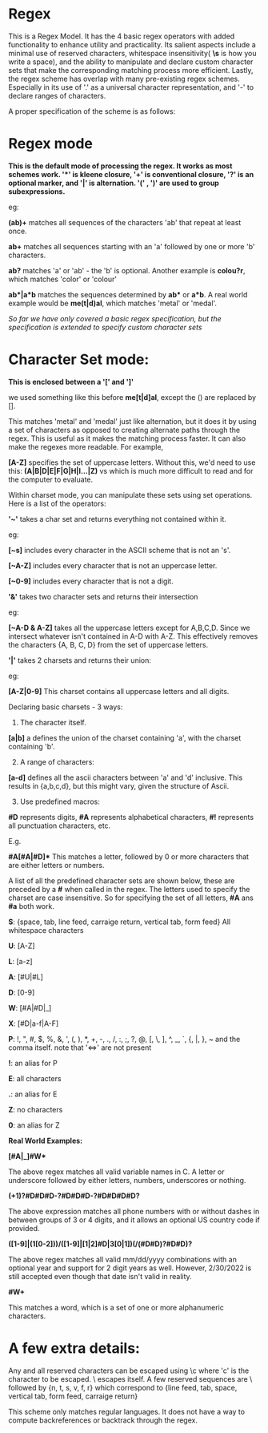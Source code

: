 # Regex

This is a Regex Model. It has the 4 basic regex operators with added functionality to enhance utility and practicality. Its salient aspects include a minimal use of reserved characters, whitespace insensitivity( **\\s** is how you write a space), and the ability to manipulate and declare custom character sets that make the corresponding matching process more efficient. Lastly, the regex scheme has overlap with many pre-existing regex schemes. Especially in its use of '.' as a universal character representation, and '-' to declare ranges of characters.

A proper specification of the scheme is as follows: 

# Regex mode
**This is the default mode of processing the regex. It works as most schemes work. '\*' is kleene closure, '+' is conventional closure, '?' is an optional marker, and '|' is alternation. '(' , ')' are used to group subexpressions.**

eg:

**(ab)+**
    matches all sequences of the characters 'ab' that repeat at least once.

**ab+**
    matches all sequences starting with an 'a' followed by one or more 'b' characters.

**ab?**
    matches 'a' or 'ab' - the 'b' is optional.
Another example is **colou?r**, which matches 'color' or 'colour'

**ab\*|a\*b**
    matches the sequences determined by **ab\*** or **a\*b**.
A real world example would be **me(t|d)al**, which matches 'metal' or 'medal'.

*So far we have only covered a basic regex specification, but the specification is extended to specify custom character sets*

# Character Set mode: 
**This is enclosed between a '\[' and '\]'**

we used something like this before   **me\[t|d\]al**, except the () are replaced by \[\].

This matches 'metal' and 'medal' just like alternation, but it does it by using a set of characters as opposed to creating alternate paths through the regex. This is useful as it makes the matching process faster. It can also make the regexes more readable. For example,

**\[A-Z\]**    specifies the set of uppercase letters. Without this, we'd need to use this:    **(A|B|D|E|F|G|H|I...|Z)** vs which is much more difficult to read and for the computer to evaluate.

Within charset mode, you can manipulate these sets using set operations. Here is a list of the operators:

**'~'**    takes a char set and returns everything not contained within it.

eg:

**\[~s\]**    includes every character in the ASCII scheme that is not an 's'.

**\[~A-Z\]**    includes every character that is not an uppercase letter.

**\[~0-9\]**    includes every character that is not a digit.

**'&'**    takes two character sets and returns their intersection

eg:

**\[~A-D & A-Z\]**    takes all the uppercase letters except for A,B,C,D. Since we intersect whatever isn't contained in A-D with A-Z. This effectively removes the characters {A, B, C, D} from the set of uppercase letters.

**'|'** takes 2 charsets and returns their union:

eg:

**\[A-Z|0-9\]**    This charset contains all uppercase letters and all digits.

Declaring basic charsets - 3 ways:

1) The character itself.

**\[a|b\]**    a defines the union of the charset containing 'a', with the charset containing 'b'.

2) A range of characters:

**\[a-d\]**    defines all the ascii characters between 'a' and 'd' inclusive. This results in {a,b,c,d}, but this might vary, given the structure of Ascii.

3) Use predefined macros:

**\#D**    represents digits, **\#A** represents alphabetical characters, **\#!** represents all punctuation characters, etc.

E.g.

**\#A\[\#A|\#D\]\***    This matches a letter, followed by 0 or more characters that are either letters or numbers.


A list of all the predefined character sets are shown below, these are preceded by a **\#** when called in the regex. The letters used to specify the charset are case insensitive. So for specifying the set of all letters, **\#A** ans **\#a** both work.

**S**:    {space, tab, line feed, carraige return, vertical tab, form feed} All whitespace characters

**U**:    \[A-Z\]

**L**:    \[a-z\]

**A**:    \[#U|#L\]

**D**:    \[0-9\]

**W**:    \[#A|#D|\_\]

**X**:    \[#D|a-f|A-F\]

**P**:     \!, \", \#, \$, \%, \&, ', (, ), \*, +, -, \., \/, :, ;, ?, @, \[, \\, \], ^, \_, \`, {, |, }, ~  and the comma itself.  note that '<=>' are not present

**!**:    an alias for P

**E**:    all characters

**.**:    an alias for E

**Z**:    no characters

**0**:    an alias for Z

**Real World Examples:**

**\[\#A|\_\]\#W\*** 

The above regex matches all valid variable names in C. A letter or underscore followed by either letters, numbers, underscores or nothing.

**(+1)?\#D\#D\#D-?\#D\#D\#D-?\#D\#D\#D\#D?** 

The above expression matches all phone numbers with or without dashes in between groups of 3 or 4 digits, and it allows an optional US country code if provided.

**(\[1-9\]|(1\[0-2\]))/(\[1-9\]|\[1|2\]#D|3\[0|1\])(/(\#D\#D)?\#D\#D)?**

The above regex matches all valid mm/dd/yyyy combinations with an optional year and support for 2 digit years as well. However, 2/30/2022 is still accepted even though that date isn't valid in reality.

**\#W+**

This matches a word, which is a set of one or more alphanumeric characters.

# A few extra details: 

Any and all reserved characters can be escaped using \c where 'c' is the character to be escaped. \\ escapes itself. A few reserved sequences are \ followed by {n, t, s, v, f, r} which correspond to {line feed, tab, space, vertical tab, form feed, carraige return}

This scheme only matches regular languages. It does not have a way to compute backreferences or backtrack through the regex.
